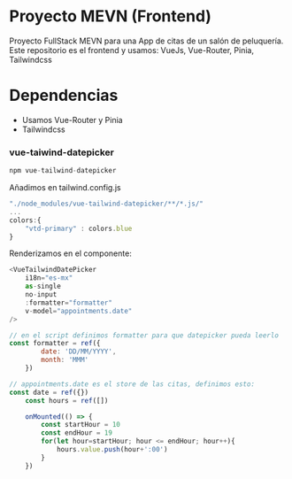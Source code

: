# Proyecto MEVN (Frontend)
Proyecto FullStack MEVN para una App de citas de un salón de peluquería. Este repositorio es el frontend y usamos: VueJs, Vue-Router, Pinia, Tailwindcss

# Dependencias
- Usamos Vue-Router y Pinia
- Tailwindcss
  
### vue-taiwind-datepicker
  
```javascript
npm vue-tailwind-datepicker
```
Añadimos en tailwind.config.js
```javascript
"./node_modules/vue-tailwind-datepicker/**/*.js/"
...
colors:{
    "vtd-primary" : colors.blue
}
```
Renderizamos en el componente:
```javascript
<VueTailwindDatePicker
    i18n="es-mx"
    as-single
    no-input
    :formatter="formatter"
    v-model="appointments.date"
/>

// en el script definimos formatter para que datepicker pueda leerlo
const formatter = ref({
        date: 'DD/MM/YYYY',
        month: 'MMM'
    })

// appointments.date es el store de las citas, definimos esto:
const date = ref({})
    const hours = ref([])

    onMounted(() => {
        const startHour = 10
        const endHour = 19
        for(let hour=startHour; hour <= endHour; hour++){
            hours.value.push(hour+':00')
        }
    })
```